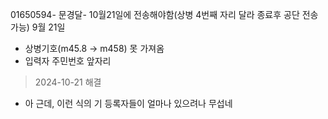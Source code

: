 











01650594-   문경달-  10월21일에 전송해야함(상병 4번째 자리 달라 종료후 공단 전송가능)
9월 21일

- 상병기호(m45.8 -> m458) 못 가져옴
- 입력자 주민번호 앞자리

> 2024-10-21 해결

- 아 근데, 이런 식의 기 등록자들이 얼마나 있으려나 무섭네
